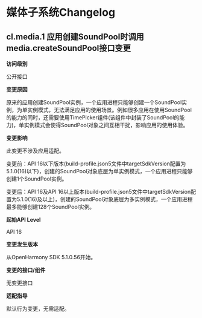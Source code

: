 # 媒体子系统Changelog

## cl.media.1 应用创建SoundPool时调用media.createSoundPool接口变更

**访问级别**

公开接口

**变更原因**

原来的应用创建SoundPool实例，一个应用进程只能够创建一个SoundPool实例，为单实例模式，无法满足应用的使用场景。例如很多应用在使用SoundPool的能力的同时，还需要使用TimePicker组件(该组件中封装了SoundPool的能力)，单实例模式会使得SoundPool对象之间互相干扰，影响应用的使用体验。

**变更影响**

此变更不涉及应用适配。

变更前：API 16以下版本(build-profile.json5文件中targetSdkVersion配置为5.1.0(16)以下)，创建的SoundPool对象底层为单实例模式，一个应用进程只能够创建1个SoundPool实例。

变更后：API 16及API 16以上版本(build-profile.json5文件中targetSdkVersion配置为5.1.0(16)及以上)，创建的SoundPool对象底层为多实例模式，一个应用进程最多能够创建128个SoundPool实例。

**起始API Level**

API 16

**变更发生版本**

从OpenHarmony SDK 5.1.0.56开始。

**变更的接口/组件**

无变更接口

**适配指导**

默认行为变更，无需适配。
